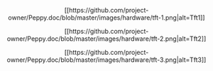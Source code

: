<p align="center">
[[https://github.com/project-owner/Peppy.doc/blob/master/images/hardware/tft-1.png|alt=Tft1]]
</p>
<p align="center">
[[https://github.com/project-owner/Peppy.doc/blob/master/images/hardware/tft-2.png|alt=Tft2]]
</p>
<p align="center">
[[https://github.com/project-owner/Peppy.doc/blob/master/images/hardware/tft-3.png|alt=Tft3]]
</p>